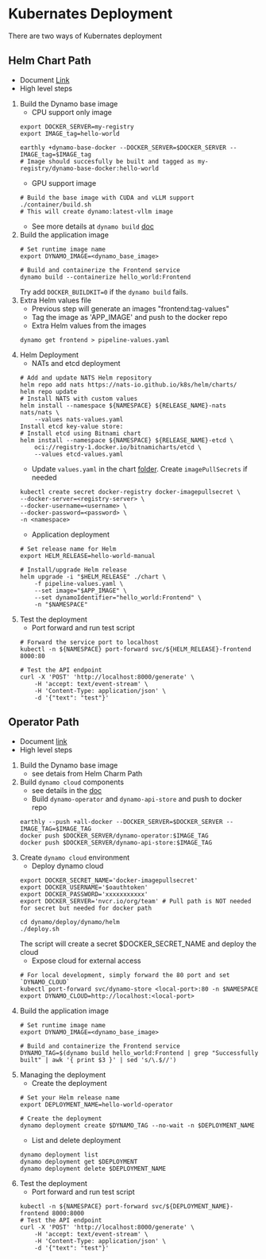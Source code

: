 # Kubernates Deployment
There are two ways of Kubernates deployment

## Helm Chart Path
- Document [Link](https://github.com/ai-dynamo/dynamo/blob/main/docs/guides/dynamo_deploy/manual_helm_deployment.md)
- High level steps
1. Build the Dynamo base image
    - CPU support only image 
    ```
    export DOCKER_SERVER=my-registry
    export IMAGE_tag=hello-world

    earthly +dynamo-base-docker --DOCKER_SERVER=$DOCKER_SERVER --IMAGE_tag=$IMAGE_tag
    # Image should succesfully be built and tagged as my-registry/dynamo-base-docker:hello-world
    ```
    - GPU support image
    ```
    # Build the base image with CUDA and vLLM support
    ./container/build.sh
    # This will create dynamo:latest-vllm image
    ```
    - See more details at `dynamo build` [doc](https://github.com/ai-dynamo/dynamo/blob/main/docs/guides/dynamo_build.md)
2. Build the application image
    ```
    # Set runtime image name
    export DYNAMO_IMAGE=<dynamo_base_image>

    # Build and containerize the Frontend service
    dynamo build --containerize hello_world:Frontend
    ```
    Try add `DOCKER_BUILDKIT=0` if the `dynamo build` fails. 
3. Extra Helm values file 
    - Previous step will generate an images "frontend:tag-values"
    - Tag the image as 'APP_IMAGE' and push to the docker repo
    - Extra Helm values from the images
    ```
    dynamo get frontend > pipeline-values.yaml
    ```
4. Helm Deployment
    - NATs and etcd deployment
    ```
    # Add and update NATS Helm repository
    helm repo add nats https://nats-io.github.io/k8s/helm/charts/
    helm repo update
    # Install NATS with custom values
    helm install --namespace ${NAMESPACE} ${RELEASE_NAME}-nats nats/nats \
        --values nats-values.yaml
    Install etcd key-value store:
    # Install etcd using Bitnami chart
    helm install --namespace ${NAMESPACE} ${RELEASE_NAME}-etcd \
        oci://registry-1.docker.io/bitnamicharts/etcd \
        --values etcd-values.yaml
    ```
    - Update `values.yaml` in the chart [folder](https://github.com/ai-dynamo/dynamo/blob/main/deploy/Kubernetes/pipeline/chart/values.yaml). Create `imagePullSecrets` if needed
    ```
    kubectl create secret docker-registry docker-imagepullsecret \
    --docker-server=<registry-server> \
    --docker-username=<username> \
    --docker-password=<password> \
    -n <namespace>
    ```
    - Application deployment
    ```
    # Set release name for Helm
    export HELM_RELEASE=hello-world-manual

    # Install/upgrade Helm release
    helm upgrade -i "$HELM_RELEASE" ./chart \
        -f pipeline-values.yaml \
        --set image="$APP_IMAGE" \
        --set dynamoIdentifier="hello_world:Frontend" \
        -n "$NAMESPACE"
    ```
5. Test the deployment
    - Port forward and run test script
    ```
    # Forward the service port to localhost
    kubectl -n ${NAMESPACE} port-forward svc/${HELM_RELEASE}-frontend 8000:80

    # Test the API endpoint
    curl -X 'POST' 'http://localhost:8000/generate' \
        -H 'accept: text/event-stream' \
        -H 'Content-Type: application/json' \
        -d '{"text": "test"}'
    ```
## Operator Path
- Document [link](https://github.com/ai-dynamo/dynamo/blob/main/docs/guides/dynamo_deploy/operator_deployment.md)
- High level steps
1. Build the Dynamo base image 
    - see detais from Helm Charm Path
2. Build `dynamo cloud` components
    - see details in the [doc](https://github.com/ai-dynamo/dynamo/blob/main/docs/guides/dynamo_deploy/dynamo_cloud.md)
    - Build `dynamo-operator` and `dynamo-api-store` and push to docker repo
    ```
    earthly --push +all-docker --DOCKER_SERVER=$DOCKER_SERVER --IMAGE_TAG=$IMAGE_TAG
    docker push $DOCKER_SERVER/dynamo-operator:$IMAGE_TAG
    docker push $DOCKER_SERVER/dynamo-api-store:$IMAGE_TAG
    ```
3. Create `dynamo cloud` environment
    - Deploy dynamo cloud
    ```
    export DOCKER_SECRET_NAME='docker-imagepullsecret'
    export DOCKER_USERNAME='$oauthtoken'
    export DOCKER_PASSWORD='xxxxxxxxxxx'
    export DOCKER_SERVER='nvcr.io/org/team' # Pull path is NOT needed for secret but needed for docker path

    cd dynamo/deploy/dynamo/helm
    ./deploy.sh
    ```
    The script will create a secret $DOCKER_SECRET_NAME and deploy the cloud
    - Expose cloud for external access
    ```
    # For local development, simply forward the 80 port and set `DYNAMO_CLOUD` 
    kubectl port-forward svc/dynamo-store <local-port>:80 -n $NAMESPACE
    export DYNAMO_CLOUD=http://localhost:<local-port>
    ```
4. Build the application image
    ```
    # Set runtime image name
    export DYNAMO_IMAGE=<dynamo_base_image>

    # Build and containerize the Frontend service
    DYNAMO_TAG=$(dynamo build hello_world:Frontend | grep "Successfully built" | awk '{ print $3 }' | sed 's/\.$//')
    ```
5. Managing the deployment
    - Create the deployment
    ```
    # Set your Helm release name
    export DEPLOYMENT_NAME=hello-world-operator

    # Create the deployment
    dynamo deployment create $DYNAMO_TAG --no-wait -n $DEPLOYMENT_NAME
    ```
    - List and delete deployment
    ```
    dynamo deployment list
    dynamo deployment get $DEPLOYMENT
    dynamo deployment delete $DEPLOYMENT_NAME
    ```
6. Test the deployment
    - Port forward and run test script
    ```
    kubectl -n ${NAMESPACE} port-forward svc/${DEPLOYMENT_NAME}-frontend 8000:8000
    # Test the API endpoint
    curl -X 'POST' 'http://localhost:8000/generate' \
        -H 'accept: text/event-stream' \
        -H 'Content-Type: application/json' \
        -d '{"text": "test"}'
    ```